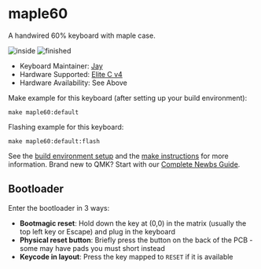 # maple60

A handwired 60% keyboard with maple case.

![inside](https://i.imgur.com/mDJDwTth.jpg)
![finished](https://i.imgur.com/gIoEg6ch.jpg)

* Keyboard Maintainer: [Jay](https://github.com/Toofty5)
* Hardware Supported: [Elite C v4](https://keeb.io/products/elite-c-low-profile-version-usb-c-pro-micro-replacement-atmega32u4)
* Hardware Availability: See Above

Make example for this keyboard (after setting up your build environment):

    make maple60:default

Flashing example for this keyboard:

    make maple60:default:flash

See the [build environment setup](https://docs.qmk.fm/#/getting_started_build_tools) and the [make instructions](https://docs.qmk.fm/#/getting_started_make_guide) for more information. Brand new to QMK? Start with our [Complete Newbs Guide](https://docs.qmk.fm/#/newbs).

## Bootloader

Enter the bootloader in 3 ways:

* **Bootmagic reset**: Hold down the key at (0,0) in the matrix (usually the top left key or Escape) and plug in the keyboard
* **Physical reset button**: Briefly press the button on the back of the PCB - some may have pads you must short instead
* **Keycode in layout**: Press the key mapped to `RESET` if it is available
